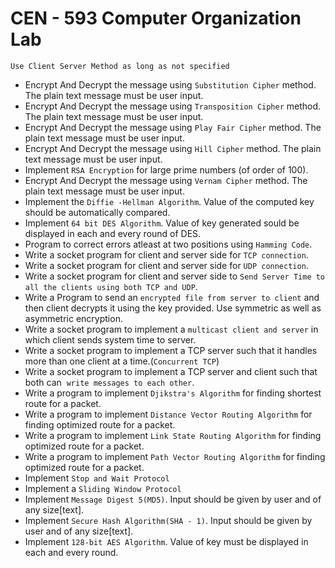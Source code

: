 # CEN - 593 Computer Organization Lab

```
Use Client Server Method as long as not specified
```

- Encrypt And Decrypt the message using `Substitution Cipher` method. The plain text message must be user input.
- Encrypt And Decrypt the message using `Transposition Cipher` method. The plain text message must be user input.
- Encrypt And Decrypt the message using `Play Fair Cipher` method. The plain text message must be user input.
- Encrypt And Decrypt the message using `Hill Cipher` method. The plain text message must be user input.
- Implement `RSA Encryption` for large prime numbers (of order of 100).
- Encrypt And Decrypt the message using `Vernam Cipher` method. The plain text message must be user input.
- Implement the `Diffie -Hellman Algorithm`. Value of the computed key should be automatically compared.
- Implement `64 bit DES Algorithm`. Value of key generated sould be displayed in each and every round of DES.
- Program to correct errors atleast at two positions using `Hamming Code`.
- Write a socket program for client and server side for `TCP connection`.
- Write a socket program for client and server side for `UDP connection`.
- Write a socket program for client and server side to `Send Server Time to all the clients using both TCP and UDP`.
- Write a Program to send an `encrypted file from server to client` and then client decrypts it using the key provided. Use symmetric as well as asymmetric encryption.
- Write a socket program to implement a `multicast client and server` in which client sends system time to server.
- Write a socket program to implement a TCP server such that it handles more than one client at a time.(`Concurrent TCP`)
- Write a socket program to implement a TCP server and client such that both can  `write messages to each other`.
- Write a program to implement `Djikstra's Algorithm` for finding shortest route for a packet.
- Write a program to implement `Distance Vector Routing Algorithm` for finding optimized route for a packet.
- Write a program to implement `Link State Routing Algorithm` for finding optimized route for a packet.
- Write a program to implement `Path Vector Routing Algorithm` for finding optimized route for a packet.
- Implement `Stop and Wait Protocol`
- Implement a `Sliding Window Protocol`
- Implement `Message Digest 5(MD5)`. Input should be given by user and of any size\[text\].
- Implement `Secure Hash Algorithm(SHA - 1)`. Input should be given by user and of any size\[text\].
- Implement `128-bit AES Algorithm`. Value of key must be displayed in each and every round.
